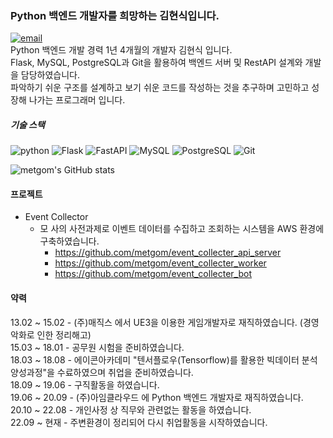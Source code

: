 ### Python 백엔드 개발자를 희망하는 김현식입니다.
<a href=mailto:kmania1@naver.com>![email](https://img.shields.io/badge/_-kmania1@naver.com-03C75A?style=flat-square&logo=Naver&logoColor=white)</a>  
Python 백엔드 개발 경력 1년 4개월의 개발자 김현식 입니다.  
Flask, MySQL, PostgreSQL과 Git을 활용하여 백엔드 서버 및 RestAPI 설계와 개발을 담당하였습니다.  
파악하기 쉬운 구조를 설계하고 보기 쉬운 코드를 작성하는 것을 추구하며 고민하고 성장해 나가는 프로그래머 입니다.  

##### 기술 스택  
![python](https://img.shields.io/badge/_-Python_3.9-blue?style=flat-square&logo=Python&logoColor=white)
![Flask](https://img.shields.io/badge/_-Flask-black?style=flat-square&logo=Flask&logoColor=white)
![FastAPI](https://img.shields.io/badge/_-FastAPI-009688?style=flat-square&logo=FastAPI&logoColor=white)
![MySQL](https://img.shields.io/badge/_-MySQL-4479A1?style=flat-square&logo=MySQL&logoColor=white)
![PostgreSQL](https://img.shields.io/badge/_-PostgreSQL-4169E1?style=flat-square&logo=PostgreSQL&logoColor=white)
![Git](https://img.shields.io/badge/_-Git-F05032?style=flat-square&logo=Git&logoColor=white)

![metgom's GitHub stats](https://github-readme-stats.vercel.app/api?username=metgom&show_icons=true&theme=transparent)

#### 프로젝트
- Event Collector
  - 모 사의 사전과제로 이벤트 데이터를 수집하고 조회하는 시스템을 AWS 환경에 구축하였습니다.
    - https://github.com/metgom/event_collecter_api_server  
    - https://github.com/metgom/event_collecter_worker
    - https://github.com/metgom/event_collecter_bot


#### 약력
13.02 ~ 15.02 - (주)매직스 에서 UE3을 이용한 게임개발자로 재직하였습니다. (경영악화로 인한 정리해고)  
15.03 ~ 18.01 - 공무원 시험을 준비하였습니다.  
18.03 ~ 18.08 - 에이콘아카데미 "텐서플로우(Tensorflow)를 활용한 빅데이터 분석 양성과정"을 수료하였으며 취업을 준비하였습니다.  
18.09 ~ 19.06 - 구직활동을 하였습니다.  
19.06 ~ 20.09 - (주)아임클라우드 에 Python 백엔드 개발자로 재직하였습니다.  
20.10 ~ 22.08 - 개인사정 상 직무와 관련없는 활동을 하였습니다.  
22.09 ~ 현재 - 주변환경이 정리되어 다시 취업활동을 시작하였습니다.  

